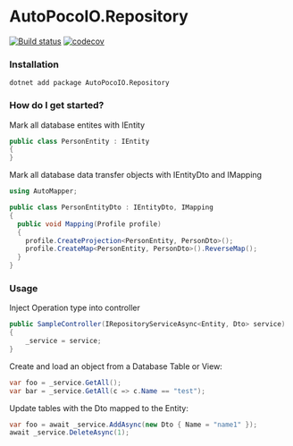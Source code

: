 # AutoPocoIO.Repository

[![Build status](https://ci.appveyor.com/api/projects/status/j82hp84cmocj5vae/branch/main?svg=true)](https://ci.appveyor.com/project/pjames997/autopocoio-repository/branch/main)
[![codecov](https://codecov.io/gh/AutoPocoIO/AutoPocoIO.Repository/branch/main/graph/badge.svg?token=h2WjFKaYNT)](https://codecov.io/gh/AutoPocoIO/AutoPocoIO.Repository)

### Installation
```
dotnet add package AutoPocoIO.Repository
```
### How do I get started?
Mark all database entites with IEntity
```csharp
public class PersonEntity : IEntity
{
}
```
Mark all database data transfer objects with IEntityDto and IMapping
```csharp
using AutoMapper;

public class PersonEntityDto : IEntityDto, IMapping
{
  public void Mapping(Profile profile)
  {
    profile.CreateProjection<PersonEntity, PersonDto>();
    profile.CreateMap<PersonEntity, PersonDto>().ReverseMap();
  }
}
```
### Usage
Inject Operation type into controller
```csharp
public SampleController(IRepositoryServiceAsync<Entity, Dto> service)
{
    _service = service;
}
```

Create and load an object from a Database Table or View:
```csharp
var foo = _service.GetAll();
var bar = _service.GetAll(c => c.Name == "test");
```
Update tables with the Dto mapped to the Entity:
```csharp
var foo = await _service.AddAsync(new Dto { Name = "name1" });
await _service.DeleteAsync(1);
```
